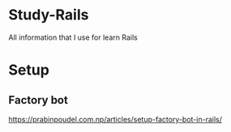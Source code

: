 # Study-Rails
All information that I use for learn Rails

# Setup

## Factory bot

https://prabinpoudel.com.np/articles/setup-factory-bot-in-rails/
